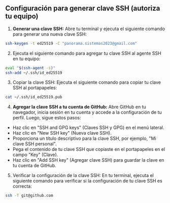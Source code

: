 ## Configuración para generar clave SSH (autoriza tu equipo)

1. **Generar una clave SSH:** Abre tu terminal y ejecuta el siguiente comando para generar una nueva clave SSH:

```bash
ssh-keygen -t ed25519 -C "panorama.sistemas2023@gmail.com"
```
2. Ejecuta el siguiente comando para agregar tu clave SSH al agente SSH en tu equipo:
```bash
eval "$(ssh-agent -s)"
ssh-add ~/.ssh/id_ed25519
```

3. Copiar la clave SSH: Ejecuta el siguiente comando para copiar tu clave SSH al portapapeles:
```bash
cat ~/.ssh/id_ed25519.pub
```
4. **Agregar la clave SSH a tu cuenta de GitHub:** Abre GitHub en tu navegador, inicia sesión en tu cuenta y accede a la configuración de tu perfil. Luego, sigue estos pasos:

- Haz clic en "SSH and GPG keys" (Claves SSH y GPG) en el menú lateral.
- Haz clic en "New SSH key" (Nueva clave SSH).
- Proporciona un título descriptivo para la clave SSH, por ejemplo, "Mi clave SSH personal".
- Pega el contenido de tu clave SSH que copiaste en el portapapeles en el campo "Key" (Clave).
- Haz clic en "Add SSH key" (Agregar clave SSH) para guardar la clave en tu cuenta de GitHub.

5. Verificar la configuración de la clave SSH: En tu terminal, ejecuta el siguiente comando para verificar si la configuración de tu clave SSH es correcta:

```bash
ssh -T git@github.com
```
